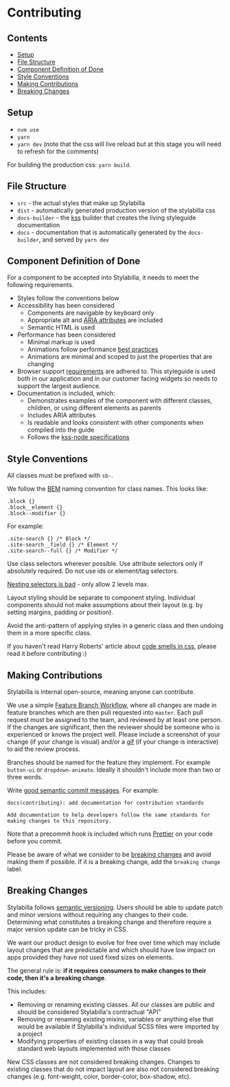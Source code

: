 # Contributing

## Contents
- [Setup](#setup)
- [File Structure](#file-structure)
- [Component Definition of Done](#component-definition-of-done)
- [Style Conventions](#style-conventions)
- [Making Contributions](#making-contributions)
- [Breaking Changes](#breaking-changes)

## Setup
- `nvm use`
- `yarn`
- `yarn dev` (note that the css will live reload but at this stage you will need to refresh for the comments)

For building the production css: `yarn build`.

## File Structure
- `src` - the actual styles that make up Stylabilla
- `dist` - automatically generated production version of the stylabilla css
- `docs-builder` - the [kss](https://github.com/kss-node/kss-node) builder that creates the living styleguide documentation
- `docs` - documentation that is automatically generated by the `docs-builder`, and served by `yarn dev`

## Component Definition of Done

For a component to be accepted into Stylabilla, it needs to meet the following requirements.
- Styles follow the conventions below
- Accessibility has been considered
    - Components are navigable by keyboard only
    - Appropriate alt and [ARIA attributes](https://w3c.github.io/using-aria/) are included
    - Semantic HTML is used
- Performance has been considered
    - Minimal markup is used
    - Animations follow performance [best practices](https://developers.google.com/web/fundamentals/design-and-ui/animations/animations-and-performance)
    - Animations are minimal and scoped to just the properties that are changing
- Browser support [requirements](https://usabilla.atlassian.net/wiki/display/DEV/Browser+Support+Strategy) are adhered to. This styleguide is used both in our application and in our customer facing widgets so needs to support the largest audience.
- Documentation is included, which:
    - Demonstrates examples of the component with different classes, children, or using different elements as parents
    - Includes ARIA attributes
    - Is readable and looks consistent with other components when compiled into the guide
    - Follows the [kss-node specifications](https://github.com/kss-node/kss/blob/spec/SPEC.md)
    

## Style Conventions

All classes must be prefixed with `sb-`.

We follow the [BEM](https://csswizardry.com/2013/01/mindbemding-getting-your-head-round-bem-syntax/) naming convention for class names. This looks like:
```
.block {}
.block__element {}
.block--modifier {}
```

For example:
```
.site-search {} /* Block */
.site-search__field {} /* Element */
.site-search--full {} /* Modifier */
```

Use class selectors wherever possible. Use attribute selectors only if absolutely required.
Do not use ids or element/tag selectors.

[Nesting selectors is bad](http://markdotto.com/2015/07/20/css-nesting/) - only allow 2 levels max.

Layout styling should be separate to component styling. Individual components
should not make assumptions about their layout (e.g. by setting margins, padding or position).

Avoid the anti-pattern of applying styles in a generic class and then undoing them in a
more specific class.

If you haven't read Harry Roberts' article about [code smells in css](https://csswizardry.com/2012/11/code-smells-in-css/), please read it before contributing :)


## Making Contributions

Stylabilla is internal open-source, meaning anyone can contribute. 

We use a simple [Feature Branch Workflow](https://www.atlassian.com/git/tutorials/comparing-workflows#feature-branch-workflow), where all changes are made in feature branches which are then pull requested into `master`. Each pull request must be assigned to the team, and reviewed by at least one person. If the changes are significant, then the reviewer should be someone who is experienced or knows the project well. Please include a screenshot of your change (if your change is visual) and/or a [gif](http://recordit.co/) (if your change is interactive) to aid the review process.

Branches should be named for the feature they implement. For example `button-ui` or `dropdown-animate`. Ideally it shouldn't include more than two or three words.

Write [good semantic commit messages](https://github.com/angular/angular.js/blob/master/CONTRIBUTING.md#-git-commit-guidelines). For example:
```
docs(contributing): add documentation for contribution standards

Add documentation to help developers follow the same standards for making changes to this repository.
```

Note that a precommit hook is included which runs [Prettier](https://github.com/prettier/prettier) on your code before you commit.

Please be aware of what we consider to be
[breaking changes](#breaking-changes) and avoid making them if possible. If it is a breaking change, add the `breaking change` label.


## Breaking Changes

Stylabilla follows [semantic versioning](http://semver.org). Users should be able to update patch and minor versions without requiring any changes to their code. Determining what constitutes a breaking change and therefore require a major version update can be tricky in CSS.

We want our product design to evolve for free over time which may include layout changes that are predictable and which should have low impact on apps provided they have not used fixed sizes on elements.

The general rule is: **if it requires consumers to make changes to their code, then it's a breaking change**.

This includes:

- Removing or renaming existing classes. All our classes are public and should be considered Stylabilla's contractual "API"
- Removing or renaming existing mixins, variables or anything else that would be available if Stylabilla's individual SCSS files were imported by a project
- Modifying properties of existing classes in a way that could break standard web layouts implemented with those classes

New CSS classes are not considered breaking changes. Changes to existing classes that do not impact
layout are also not considered breaking changes (e.g. font-weight, color, border-color, box-shadow, etc).
